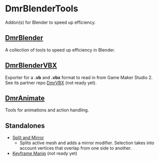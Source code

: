 # DmrBlenderTools
 Addon(s) for Blender to speed up efficiency.

## [DmrBlender](https://github.com/Dreamer13sq/DmrBlenderTools/wiki/DmrBlender_Tools)
A collection of tools to speed up efficiency in Blender.  

## [DmrBlenderVBX](https://github.com/Dreamer13sq/DmrBlenderTools/wiki/DmrBlender_VBX)
Exporter for a **.vb** and **.vbx** format to read in from Game Maker Studio 2.  
See its partner repo [DmrVBX](https://github.com/Dreamer13sq/DmrBlenderTools/wiki/DmrBlender_VBX) (not ready yet).

## [DmrAnimate](https://github.com/Dreamer13sq/DmrBlenderTools/wiki/DmrBlender_Animate)
Tools for animations and action handling.

## Standalones
- [Split and Mirror](https://github.com/Dreamer13sq/DmrBlenderTools/wiki/DmrBlender/SplitAndMirror)
    - Splits active mesh and adds a mirror modifier.  Selection takes into account vertices that overlap from one side to another.
- [Keyframe Manip](https://github.com/Dreamer13sq/DmrBlenderTools/wiki/DmrBlender_Animate) (not ready yet)
